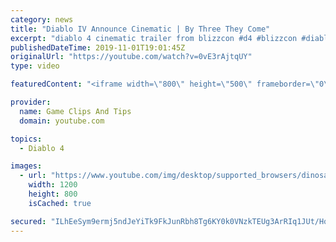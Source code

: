 ```yaml
---
category: news
title: "Diablo IV Announce Cinematic | By Three They Come"
excerpt: "diablo 4 cinematic trailer from blizzcon #d4 #blizzcon #diablo."
publishedDateTime: 2019-11-01T19:01:45Z
originalUrl: "https://youtube.com/watch?v=0vE3rAjtqUY"
type: video

featuredContent: "<iframe width=\"800\" height=\"500\" frameborder=\"0\" src=\"https://www.youtube.com/embed/0vE3rAjtqUY\" allow=\"accelerometer; autoplay; encrypted-media; gyroscope; picture-in-picture\" allowfullscreen></iframe>"

provider:
  name: Game Clips And Tips
  domain: youtube.com

topics:
  - Diablo 4

images:
  - url: "https://www.youtube.com/img/desktop/supported_browsers/dinosaur.png"
    width: 1200
    height: 800
    isCached: true

secured: "ILhEeSym9ermj5ndJeYiTk9FkJunRbh8Tg6KY0k0VNzkTEUg3ArRIq1JUt/Hqq7M4WyPrnvhvDIVgBe1HGx+UL8A1yhLnKKMRYoNyrM80eYt32B7Z9CyE+mcqKs8NHoDc7HU607nt9V2mDvwpfm2M1Xd2otHUlf6kcQuzbBCabbGVPjiGqWUW9LGoYxaM8zVvZm24cvZUQvJ5SRIl9NYnZ8w+rJPKuS0+COHZ1jBQM13s9cnuHOw1jNvy+2pjFw5s10yOW89cLoH7+ePoysXMNSX86hnlb3x3KeeJ1n1kWI6BF4csbfSsHHSl19jj6bN45HeBQ6atVZw612pgHNfIeFvP8wyD6UzopfndIqPOcGjEgxfd9L/LgnJX3k/gL9kx5Xqhmb+APdm/EfZhdOGEA==;gwDxbgBdHwO1vIYqnvMVMg=="
---
```


